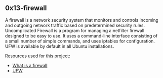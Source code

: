 ## 0x13-firewall
A firewall is a network security system that monitors and controls incoming and outgoing network traffic based on predetermined security rules.
Uncomplicated Firewall is a program for managing a netfilter firewall designed to be easy to use. It uses a command-line interface consisting of a small number of simple commands, and uses iptables for configuration. UFW is available by default in all Ubuntu installations.

Resources used for this project:
- [What is a firewall](https://www.youtube.com/watch?v=2uQ2BSzDvXs)
- [UFW](https://help.ubuntu.com/community/UFW)